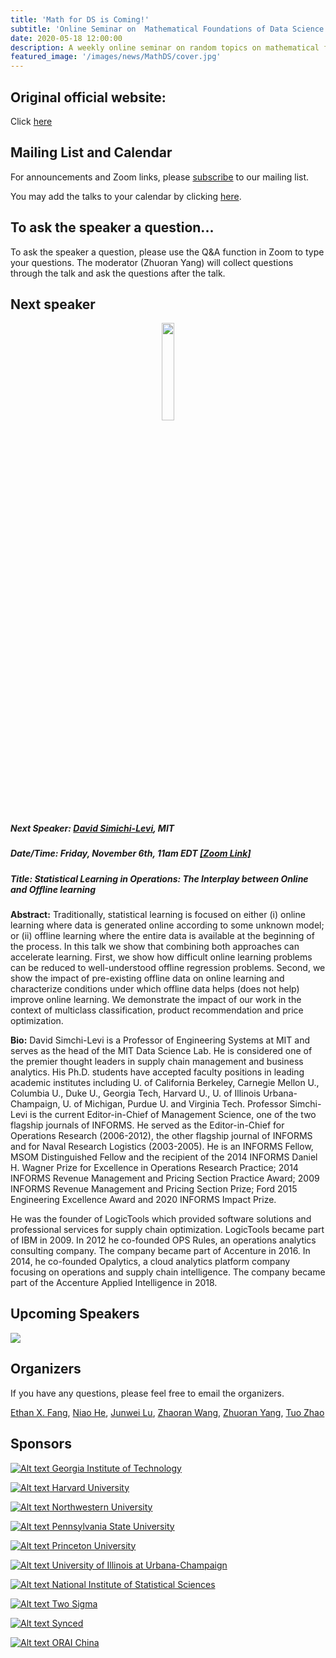 ```yaml
---
title: 'Math for DS is Coming!'
subtitle: 'Online Seminar on  Mathematical Foundations of Data Science'
date: 2020-05-18 12:00:00
description: A weekly online seminar on random topics on mathematical foundations of machine learning, statistics and optimization
featured_image: '/images/news/MathDS/cover.jpg'
---
```


## Original official website:
Click [here](https://sites.google.com/view/seminarmathdatascience/home)

## Mailing List and Calendar

For announcements and Zoom links, please [subscribe](https://docs.google.com/forms/d/e/1FAIpQLSfFidZVxlQKpaSc7Deu80gKoflvgYSQspST0l1UyhD6vkZfIA/viewform?usp=sf_link) to our mailing list.

You may add the talks to your calendar by clicking [here](https://www.google.com/calendar/render?cid=princeton.edu_rn1k9ev6hgesqaskquv54mb71g@group.calendar.google.com).

## To ask the speaker a question...

To ask the speaker a question, please use the Q&A function in Zoom to type your questions. The moderator (Zhuoran Yang) will collect questions through the talk and ask the questions after the talk.

## Next speaker

 <p align="center"><img width="20%" src="/images/news/MathDS/simichi.jpg" /></p>

##### **Next Speaker:** [**David Simichi-Levi**](https://dsl.mit.edu/), MIT
##### **Date/Time:** Friday, November 6th, 11am EDT [**[Zoom Link]**](https://psu.zoom.us/j/95512102924)
##### **Title:** Statistical Learning in Operations: The Interplay between Online and Offline learning

**Abstract:** Traditionally, statistical learning is focused on either (i) online learning where data is generated online according to some unknown model; or (ii) offline learning where the entire data is available at the beginning of the process. In this talk we show that combining both approaches can accelerate learning. First, we show how difficult online learning problems can be reduced to well-understood offline regression problems. Second, we show the impact of pre-existing offline data on online learning and characterize conditions under which offline data helps (does not help) improve online learning. We demonstrate the impact of our work in the context of multiclass classification, product recommendation and price optimization.

**Bio:** David Simchi-Levi is a Professor of Engineering Systems at MIT and serves as the head of the MIT Data Science Lab. He is considered one of the premier thought leaders in supply chain management and business analytics. His Ph.D. students have accepted faculty positions in leading academic institutes including U. of California Berkeley, Carnegie Mellon U., Columbia U., Duke U., Georgia Tech, Harvard U., U. of Illinois Urbana-Champaign, U. of Michigan, Purdue U. and Virginia Tech. Professor Simchi-Levi is the current Editor-in-Chief of Management Science, one of the two flagship journals of INFORMS. He served as the Editor-in-Chief for Operations Research (2006-2012), the other flagship journal of INFORMS and for Naval Research Logistics (2003-2005). He is an INFORMS Fellow, MSOM Distinguished Fellow and the recipient of the 2014 INFORMS Daniel H. Wagner Prize for Excellence in Operations Research Practice; 2014 INFORMS Revenue Management and Pricing Section Practice Award; 2009 INFORMS Revenue Management and Pricing Section Prize; Ford 2015 Engineering Excellence Award and 2020 INFORMS Impact Prize.

He was the founder of LogicTools which provided software solutions and professional services for supply chain optimization. LogicTools became part of IBM in 2009. In 2012 he co-founded OPS Rules, an operations analytics consulting company. The company became part of Accenture in 2016. In 2014, he co-founded Opalytics, a cloud analytics platform company focusing on operations and supply chain intelligence. The company became part of the Accenture Applied Intelligence in 2018.


## Upcoming Speakers

![](/images/news/MathDS/speakers.png)

## Organizers

If you have any questions, please feel free to email the organizers.

[Ethan X. Fang](http://www.personal.psu.edu/xxf13/), [Niao He](http://niaohe.ise.illinois.edu/), [Junwei Lu](https://www.hsph.harvard.edu/junwei-lu/), [Zhaoran Wang](https://www.mccormick.northwestern.edu/research-faculty/directory/profiles/wang-zhaoran.html),  [Zhuoran Yang](http://www.princeton.edu/~zy6/), [Tuo Zhao](https://www2.isye.gatech.edu/~tzhao80/)

## Sponsors

[![Alt text](/images/news/MathDS/GaTech.png) Georgia Institute of Technology](https://www.gatech.edu/)

[![Alt text](/images/news/MathDS/Harvard.png) Harvard University](https://www.harvard.edu/)

[![Alt text](/images/news/MathDS/NWU.png) Northwestern University](https://www.northwestern.edu/)

[![Alt text](/images/news/MathDS/PSU.png) Pennsylvania State University](https://www.psu.edu/)

[![Alt text](/images/news/MathDS/Princeton.png) Princeton University](https://www.princeton.edu/)

[![Alt text](/images/news/MathDS/UIUC.png) University of Illinois at Urbana-Champaign](https://illinois.edu/)

[![Alt text](/images/news/MathDS/NISS.png) National Institute of Statistical Sciences](https://www.niss.org/)

[![Alt text](/images/news/MathDS/2sigma.png) Two Sigma](https://www.twosigma.com/)

[![Alt text](/images/news/MathDS/synced.png) Synced](https://www.jiqizhixin.com//)

[![Alt text](/images/news/MathDS/ORAI.png) ORAI China](/)
